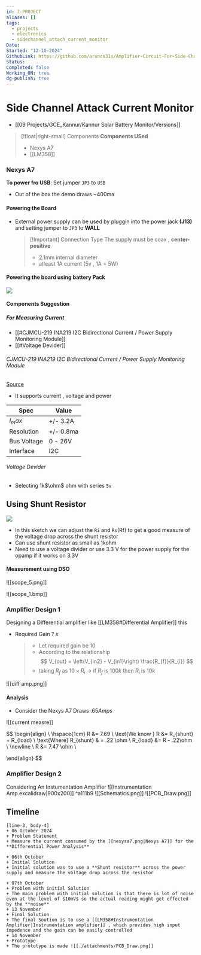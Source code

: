 ```yaml
---
id: 7-PROJECT
aliases: []
tags:
  - projects
  - electronics
  - sidechannel_attach_current_monitor
Date: 
Started: "12-10-2024"
GithubLink: https://github.com/aruncs31s/Amplifier-Circuit-For-Side-Channel-DPA-
Status: 
Completed: false
Working_ON: true
dg-publish: true
---
```

# Side Channel Attack Current Monitor

- [[09 Projects/GCE_Kannur/Kannur Solar Battery Monitor/Versions]]
> [!float|right-small] Components
> **Components USed**
>
> - Nexys A7
> - [[LM358]]

### Nexys A7

**To power fro USB**: Set jumper `JP3` to `USB`

- Out of the box the demo draws ~400ma

#### Powering the Board

- External power supply can be used by pluggin into the power jack **(J13)** and setting jumper to `JP3` to **WALL**
  > [!Important] Connection Type
  > The supply must be coax , **center-positive**
  >
  > - 2.1mm internal diameter
  > - atleast 1A current (5v , 1A = 5W)

#### Powering the board using battery Pack

![](nexysA7pdf.png)

#### Components Suggestion

##### For Measuring Current

- [[#CJMCU-219 INA219 I2C Bidirectional Current / Power Supply Monitoring Module]]
- [[#Voltage Devider]]

###### CJMCU-219 INA219 I2C Bidirectional Current / Power Supply Monitoring Module

[Source](https://robu.in/product/cjmcu-219-ina219-i2c-interface-no-drift-bi-directional-current-power-monitoring-sensor-module/)

- It supports current , voltage and power

| Spec        | Value     |
| ----------- | --------- |
| $I_max$     | +/- 3.2A  |
| Resolution  | +/- 0.8ma |
| Bus Voltage | 0 - 26V   |
| Interface   | I2C       |

###### Voltage Devider

- Selecting 1k$\ohm$ ohm with series `5v`

## Using Shunt Resistor

![](kicad1.png)

- In this sketch we can adjust the `Ri` and `Rs`(Rf) to get a good measure of the voltage drop across the shunt resistor
- Can use shunt resistor as small as 1kohm
- Need to use a voltage divider or use 3.3 V for the power supply for the opamp if it works on 3.3V

#### Measurement using DSO

![[scope_5.png]]

![[scope_1.bmp]]

### Amplifier Design 1

Designing a Differential amplifier like [[LM358#Differential Amplifier]] this

- Required Gain ? $x$
  > - Let required gain be $10$
  > - According to the relationship
  $$
  V_{out} = \left(V_{in2}  - V_{in1}\right) \frac{R_{f}}{R_{i}}
  $$
  > - taking $R_{f}$ as $10 \times R_{i}$ -> if $R_{f}$ is $100k$ then $R_{i}$ is $10k$

![[diff amp.png]]

#### Analysis

- Consider the Nexys A7 Draws $.65 Amps$

![[current measre]]

$$
\begin{align} \\
\hspace{1cm}
R &= 7.69  \\
\text{We know } R &= R_{shunt} + R_{load}  \\
\text{Where}  R_{shunt} & = .22 \ohm \\
R_{load} &= R - .22\ohm  \\
\newline \\
R &=  7.47 \ohm \\

\end{align}
$$

### Amplifier Design 2

Considering An Instumentation Amplifier
![[Instrumentation Amp.excalidraw|900x200]] ^a111b9
![[Schematics.png]]
![[PCB_Draw.png]]

## Timeline

```timeline
[line-3, body-4]
+ 06 October 2024
+ Problem Statement
+ Measure the current consumed by the [[nexysa7.png|Nexys A7]] for the **Differential Power Analysis**

+ 06th October
+ Initial Solution
+ Initial solution was to use a **Shunt resistor** across the power supply and measure the voltage drop across the resistor

+ 07th October
+ Problem with initial Solution
+ The main problem with initial solution is that there is lot of noise even at the level of $10mV$ so the actual reading might get effected by the **noise**
+ 13 November
+ Final Solution
+ The final Soution is to use a [[LM358#Instrumentation Amplifier|Instrumentation amplifier]] , which provides high input impedence and the gain can be easily controlled
+ 14 November
+ Prototype
+ The prototype is made ![[./attachments/PCB_Draw.png]]

```
